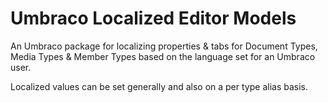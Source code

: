 # Umbraco Localized Editor Models

An Umbraco package for localizing properties & tabs for Document Types, Media Types & Member Types based on the language set for an Umbraco user.

Localized values can be set generally and also on a per type alias basis.